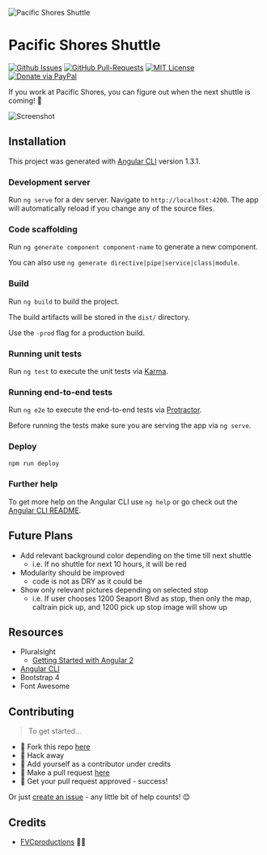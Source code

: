 ![Pacific Shores Shuttle](https://fvcproductions.github.io/pacific-shores-shuttle/assets/img/logo.svg)

# Pacific Shores Shuttle

[![Github Issues](https://img.shields.io/github/issues/fvcproductions/pacific-shores-shuttle.svg?style=flat-square)](https://github.com/fvcproductions/pacific-shores-shuttle/issues) [![GitHub Pull-Requests](https://img.shields.io/github/issues-pr/fvcproductions/pacific-shores-shuttle.svg?style=flat-square)](https://github.com/fvcproductions/pacific-shores-shuttle/pulls) [![MIT License](http://img.shields.io/:license-mit-blue.svg?style=flat-square)](http://badges.mit-license.org) [![Donate via PayPal](https://img.shields.io/badge/Donate-PayPal-blue.svg?style=flat-square)](http://paypal.me/fvcproductions)

If you work at Pacific Shores, you can figure out when the next shuttle is coming! 🚌

![Screenshot](https://i.imgur.com/aewjZ76.png)

## Installation

This project was generated with [Angular CLI](https://github.com/angular/angular-cli) version 1.3.1.

### Development server

Run `ng serve` for a dev server. Navigate to `http://localhost:4200`. The app will automatically reload if you change any of the source files.

### Code scaffolding

Run `ng generate component component-name` to generate a new component.

You can also use `ng generate directive|pipe|service|class|module`.

### Build

Run `ng build` to build the project.

The build artifacts will be stored in the `dist/` directory.

Use the `-prod` flag for a production build.

### Running unit tests

Run `ng test` to execute the unit tests via [Karma](https://karma-runner.github.io).

### Running end-to-end tests

Run `ng e2e` to execute the end-to-end tests via [Protractor](http://www.protractortest.org/).

Before running the tests make sure you are serving the app via `ng serve`.

### Deploy

```bash
npm run deploy
```

### Further help

To get more help on the Angular CLI use `ng help` or go check out the [Angular CLI README](https://github.com/angular/angular-cli/blob/master/README.md).

## Future Plans

- Add relevant background color depending on the time till next shuttle
  - i.e. If no shuttle for next 10 hours, it will be red
- Modularity should be improved
  - code is not as DRY as it could be
- Show only relevant pictures depending on selected stop
  - i.e. If user chooses 1200 Seaport Blvd as stop, then only the map, caltrain pick up, and 1200 pick up stop image will show up

## Resources

- Pluralsight
  - [Getting Started with Angular 2](https://app.pluralsight.com/library/courses/angular-2-getting-started-update/table-of-contents)
- [Angular CLI](https://cli.angular.io/)
- Bootstrap 4
- Font Awesome

## Contributing

> To get started...

- 🍴 Fork this repo [here](https://github.com/fvcproductions/pacific-shores-shuttle#fork-destination-box)
- 🔨 Hack away
- 👥 Add yourself as a contributor under credits
- 🔧 Make a pull request [here](https://github.com/fvcproductions/pacific-shores-shuttle/compare)
- 🎉 Get your pull request approved - success!

Or just [create an issue](https://github.com/fvcproductions/pacific-shores-shuttle/issues) - any little bit of help counts! 😊

## Credits

- [FVCproductions](http://fvcproductions.com) 🍓🍫
